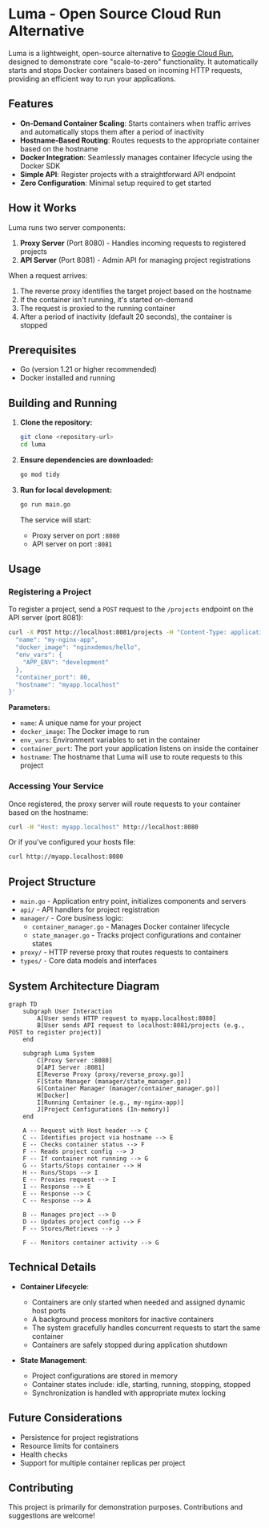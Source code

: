 # Luma - Open Source Cloud Run Alternative

Luma is a lightweight, open-source alternative to [Google Cloud Run](https://cloud.google.com/run), designed to demonstrate core "scale-to-zero" functionality. It automatically starts and stops Docker containers based on incoming HTTP requests, providing an efficient way to run your applications.

## Features

- **On-Demand Container Scaling**: Starts containers when traffic arrives and automatically stops them after a period of inactivity
- **Hostname-Based Routing**: Routes requests to the appropriate container based on the hostname
- **Docker Integration**: Seamlessly manages container lifecycle using the Docker SDK
- **Simple API**: Register projects with a straightforward API endpoint
- **Zero Configuration**: Minimal setup required to get started

## How it Works

Luma runs two server components:

1. **Proxy Server** (Port 8080) - Handles incoming requests to registered projects
2. **API Server** (Port 8081) - Admin API for managing project registrations

When a request arrives:

1. The reverse proxy identifies the target project based on the hostname
2. If the container isn't running, it's started on-demand
3. The request is proxied to the running container
4. After a period of inactivity (default 20 seconds), the container is stopped

## Prerequisites

- Go (version 1.21 or higher recommended)
- Docker installed and running

## Building and Running

1. **Clone the repository:**

   ```bash
   git clone <repository-url>
   cd luma
   ```

2. **Ensure dependencies are downloaded:**

   ```bash
   go mod tidy
   ```

3. **Run for local development:**

   ```bash
   go run main.go
   ```

   The service will start:

   - Proxy server on port `:8080`
   - API server on port `:8081`

## Usage

### Registering a Project

To register a project, send a `POST` request to the `/projects` endpoint on the API server (port 8081):

```bash
curl -X POST http://localhost:8081/projects -H "Content-Type: application/json" -d '{
  "name": "my-nginx-app",
  "docker_image": "nginxdemos/hello",
  "env_vars": {
    "APP_ENV": "development"
  },
  "container_port": 80,
  "hostname": "myapp.localhost"
}'
```

**Parameters:**

- `name`: A unique name for your project
- `docker_image`: The Docker image to run
- `env_vars`: Environment variables to set in the container
- `container_port`: The port your application listens on inside the container
- `hostname`: The hostname that Luma will use to route requests to this project

### Accessing Your Service

Once registered, the proxy server will route requests to your container based on the hostname:

```bash
curl -H "Host: myapp.localhost" http://localhost:8080
```

Or if you've configured your hosts file:

```bash
curl http://myapp.localhost:8080
```

## Project Structure

- `main.go` - Application entry point, initializes components and servers
- `api/` - API handlers for project registration
- `manager/` - Core business logic:
  - `container_manager.go` - Manages Docker container lifecycle
  - `state_manager.go` - Tracks project configurations and container states
- `proxy/` - HTTP reverse proxy that routes requests to containers
- `types/` - Core data models and interfaces

## System Architecture Diagram

```mermaid
graph TD
    subgraph User Interaction
        A[User sends HTTP request to myapp.localhost:8080]
        B[User sends API request to localhost:8081/projects (e.g., POST to register project)]
    end

    subgraph Luma System
        C[Proxy Server :8080]
        D[API Server :8081]
        E[Reverse Proxy (proxy/reverse_proxy.go)]
        F[State Manager (manager/state_manager.go)]
        G[Container Manager (manager/container_manager.go)]
        H[Docker]
        I[Running Container (e.g., my-nginx-app)]
        J[Project Configurations (In-memory)]
    end

    A -- Request with Host header --> C
    C -- Identifies project via hostname --> E
    E -- Checks container status --> F
    F -- Reads project config --> J
    F -- If container not running --> G
    G -- Starts/Stops container --> H
    H -- Runs/Stops --> I
    E -- Proxies request --> I
    I -- Response --> E
    E -- Response --> C
    C -- Response --> A

    B -- Manages project --> D
    D -- Updates project config --> F
    F -- Stores/Retrieves --> J

    F -- Monitors container activity --> G
```

## Technical Details

- **Container Lifecycle**:

  - Containers are only started when needed and assigned dynamic host ports
  - A background process monitors for inactive containers
  - The system gracefully handles concurrent requests to start the same container
  - Containers are safely stopped during application shutdown

- **State Management**:
  - Project configurations are stored in memory
  - Container states include: idle, starting, running, stopping, stopped
  - Synchronization is handled with appropriate mutex locking

## Future Considerations

- Persistence for project registrations
- Resource limits for containers
- Health checks
- Support for multiple container replicas per project

## Contributing

This project is primarily for demonstration purposes. Contributions and suggestions are welcome!
